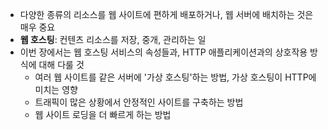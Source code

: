 - 다양한 종류의 리소스를 웹 사이트에 편하게 배포하거나, 웹 서버에 배치하는 것은 매우 중요
- **웹 호스팅**: 컨텐츠 리소스를 저장, 중개, 관리하는 일
- 이번 장에서는 웹 호스팅 서비스의 속성들과, HTTP 애플리케이션과의 상호작용 방식에 대해 다룰 것
  - 여러 웹 사이트를 같은 서버에 '가상 호스팅'하는 방법, 가상 호스팅이 HTTP에 미치는 영향
  - 트래픽이 많은 상황에서 안정적인 사이트를 구축하는 방법
  - 웹 사이트 로딩을 더 빠르게 하는 방법
